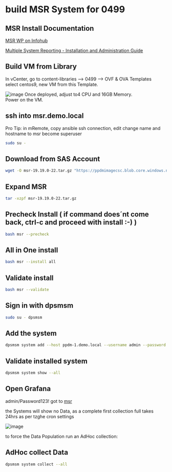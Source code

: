 # build MSR System for 0499

## MSR Install Documentation

[MSR WP on Infohub](https://infohub.delltechnologies.com/en-us/p/multi-system-reporting/)  

[Multiple System Reporting - Installation and Administration Guide ](https://dl.dell.com/content/manual32888959-powerprotect-multiple-system-reporting-19-19-installation-and-administration-guide.pdf?language=en-us&adobe_mc=MCMID%3D79529071755175023272121130590559315296%7CMCORGID%3D4DD80861515CAB990A490D45%2540AdobeOrg%7CTS%3D1748767667)

## Build VM from Library

In vCenter, go to content-libraries --> 0499 --> OVF & OVA Templates  
select centos9, new VM from this Template.

![image](https://github.com/user-attachments/assets/2f08087b-f080-4221-86d5-ce55fe574ead)
Once deployed, adjust to4 CPU and 16GB Memory.   
Power on the VM.

## ssh into msr.demo.local

Pro Tip: in mRemote, copy ansible ssh connection, edit change name and hostname to msr
become superuser


```bash
sudo su -
```


## Download from SAS Account
```bash
wget -O msr-19.19.0-22.tar.gz "https://ppdmimagecsc.blob.core.windows.net/swx/msr-19.19.0-22.tar.gz?sp=r&st=2025-06-01T09:00:00Z&se=2025-06-05T08:00:00Z&spr=https&sv=2024-11-04&sr=b&sig=zqW%2F0%2BkbIoc7LmzZp5POWKrRVNYIdEZpTsLEMzAsJWc%3D"
```

## Expand MSR
```bash
tar -xzpf msr-19.19.0-22.tar.gz
```

## Precheck Install ( if command does´nt come back, ctrl-c and proceed with install :-) )
```bash
bash msr --precheck
```

## All in One install
```bash
bash msr --install all
```

## Validate  install
```bash
bash msr --validate
```

## Sign in with dpsmsm
```bash
sudo su - dpsmsm
```

## Add the system
```bash
dpsmsm system add --host ppdm-1.demo.local --username admin --password 'Password123!'
```

## Validate installed system
```bash
dpsmsm system show --all
```

## Open Grafana 
admin/Password123!
got to [msr](https://msr.demo.local:3000)

the Systems will show no Data, as a complete first collection full takes 24hrs as per tzghe cron settings

![image](https://github.com/user-attachments/assets/6127d7a4-6bc6-4815-8ea9-13a53ee9d7df)

to force the Data Population run an AdHoc collection:

## AdHoc collect Data
```bash
dpsmsm system collect --all
```

